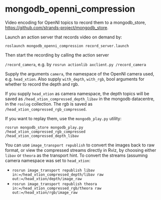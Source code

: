 mongodb_openni_compression
==========================

Video encoding for OpenNI topics to record them to a mongodb_store, https://github.com/strands-project/mongodb_store.

Launch an action server that records video on demand by:

`roslaunch mongodb_openni_compression record_server.launch`

Then start the recording by calling the action server

`/record_camera`, e.g. by `rosrun actionlib axclient.py /record_camera`

Supply the arguments `camera`, the namespace of the OpenNI camera used, e.g. `head_xtion`. Also supply `with_depth`, `with_rgb`,
bool arguments for whether to record the depth and rgb.

If you supply `head_xtion` as camera namespace, the depth topics will be saved as `/head_xtion_compressed_depth_libav`
in the mongodb datacentre, in the `roslog` collection. The rgb is saved as `/head_xtion_compressed_rgb_compressed`.

If you want to replay them, use the `mongodb_play.py` utility:

`rosrun mongodb_store mongodb_play.py /head_xtion_compressed_rgb_compressed /head_xtion_compressed_depth_libav`

You can use `image_transport republish` to convert the images back to raw format, or view the compressed
streams directly in Rviz, by choosing either `libav` or `theora` as the transport hint.
To convert the streams (assuming camera namespace was set to `head_xtion`:

* `rosrun image_transport republish libav in:=/head_xtion_compressed_depth/libav raw out:=/head_xtion/depth/image_raw`
* `rosrun image_transport republish theora in:=/head_xtion_compressed_rgb/theora raw out:=/head_xtion/rgb/image_raw`
